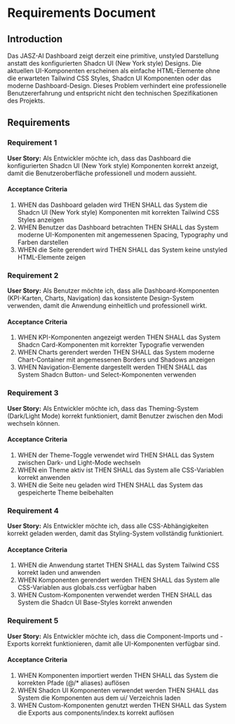 # Requirements Document

## Introduction

Das JASZ-AI Dashboard zeigt derzeit eine primitive, unstyled Darstellung anstatt des konfigurierten Shadcn UI (New York style) Designs. Die aktuellen UI-Komponenten erscheinen als einfache HTML-Elemente ohne die erwarteten Tailwind CSS Styles, Shadcn UI Komponenten oder das moderne Dashboard-Design. Dieses Problem verhindert eine professionelle Benutzererfahrung und entspricht nicht den technischen Spezifikationen des Projekts.

## Requirements

### Requirement 1

**User Story:** Als Entwickler möchte ich, dass das Dashboard die konfigurierten Shadcn UI (New York style) Komponenten korrekt anzeigt, damit die Benutzeroberfläche professionell und modern aussieht.

#### Acceptance Criteria

1. WHEN das Dashboard geladen wird THEN SHALL das System die Shadcn UI (New York style) Komponenten mit korrekten Tailwind CSS Styles anzeigen
2. WHEN Benutzer das Dashboard betrachten THEN SHALL das System moderne UI-Komponenten mit angemessenen Spacing, Typography und Farben darstellen
3. WHEN die Seite gerendert wird THEN SHALL das System keine unstyled HTML-Elemente zeigen

### Requirement 2

**User Story:** Als Benutzer möchte ich, dass alle Dashboard-Komponenten (KPI-Karten, Charts, Navigation) das konsistente Design-System verwenden, damit die Anwendung einheitlich und professionell wirkt.

#### Acceptance Criteria

1. WHEN KPI-Komponenten angezeigt werden THEN SHALL das System Shadcn Card-Komponenten mit korrekter Typografie verwenden
2. WHEN Charts gerendert werden THEN SHALL das System moderne Chart-Container mit angemessenen Borders und Shadows anzeigen
3. WHEN Navigation-Elemente dargestellt werden THEN SHALL das System Shadcn Button- und Select-Komponenten verwenden

### Requirement 3

**User Story:** Als Entwickler möchte ich, dass das Theming-System (Dark/Light Mode) korrekt funktioniert, damit Benutzer zwischen den Modi wechseln können.

#### Acceptance Criteria

1. WHEN der Theme-Toggle verwendet wird THEN SHALL das System zwischen Dark- und Light-Mode wechseln
2. WHEN ein Theme aktiv ist THEN SHALL das System alle CSS-Variablen korrekt anwenden
3. WHEN die Seite neu geladen wird THEN SHALL das System das gespeicherte Theme beibehalten

### Requirement 4

**User Story:** Als Entwickler möchte ich, dass alle CSS-Abhängigkeiten korrekt geladen werden, damit das Styling-System vollständig funktioniert.

#### Acceptance Criteria

1. WHEN die Anwendung startet THEN SHALL das System Tailwind CSS korrekt laden und anwenden
2. WHEN Komponenten gerendert werden THEN SHALL das System alle CSS-Variablen aus globals.css verfügbar haben
3. WHEN Custom-Komponenten verwendet werden THEN SHALL das System die Shadcn UI Base-Styles korrekt anwenden

### Requirement 5

**User Story:** Als Entwickler möchte ich, dass die Component-Imports und -Exports korrekt funktionieren, damit alle UI-Komponenten verfügbar sind.

#### Acceptance Criteria

1. WHEN Komponenten importiert werden THEN SHALL das System die korrekten Pfade (@/* aliases) auflösen
2. WHEN Shadcn UI Komponenten verwendet werden THEN SHALL das System die Komponenten aus dem ui/ Verzeichnis laden
3. WHEN Custom-Komponenten genutzt werden THEN SHALL das System die Exports aus components/index.ts korrekt auflösen